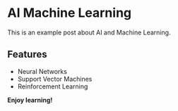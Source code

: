 # AI Machine Learning

This is an example post about AI and Machine Learning.

## Features

- Neural Networks
- Support Vector Machines
- Reinforcement Learning

**Enjoy learning!**
